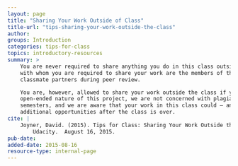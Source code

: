```yaml
---
layout: page
title: "Sharing Your Work Outside of Class"
title-url: "tips-sharing-your-work-outside-the-class"
author: 
groups: Introduction
categories: tips-for-class
topics: introductory-resources
summary: >
    You are never required to share anything you do in this class outside the class. The only people
    with whom you are required to share your work are the members of the teaching team and your
    classmate partners during peer review.

    You are, however, allowed to share your work outside the class if you so choose. Given the
    open-ended nature of this project, we are not concerned with plagiarism by students in future
    semesters, and we are aware that your work in this class could — and hopefully will — lead to
    additional opportunities after the class is over.
cite: |
    Joyner, David. (2015). Tips for Class: Sharing Your Work Outside the Class.
        Udacity.  August 16, 2015.
pub-date: 
added-date: 2015-08-16
resource-type: internal-page
---
```


